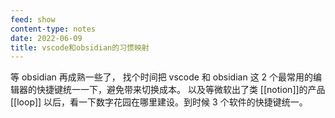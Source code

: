 ```yaml
---
feed: show
content-type: notes
date: 2022-06-09
title: vscode和obsidian的习惯映射
---
```


等 obsidian 再成熟一些了，
找个时间把 vscode 和 obsidian 这 2 个最常用的编辑器的快捷键统一一下，避免带来切换成本。
以及等微软出了类 [[notion]]的产品[[loop]] 以后，看一下数字花园在哪里建设。到时候 3 个软件的快捷键统一。
